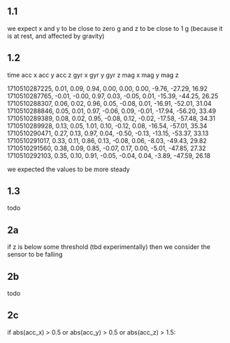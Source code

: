 ## 1.1

we expect x and y to be close to zero g and z to be close to 1 g (because it is at rest, and affected by gravity)

## 1.2

time acc x acc y acc z gyr x gyr y gyr z mag x mag y mag z

1710510287225, 0.01, 0.09, 0.94, 0.00, 0.00, 0.00, -9.76, -27.29, 16.92
1710510287765, -0.01, -0.00, 0.97, 0.03, -0.05, 0.01, -15.39, -44.25, 26.25
1710510288307, 0.06, 0.02, 0.96, 0.05, -0.08, 0.01, -16.91, -52.01, 31.04
1710510288846, 0.05, 0.01, 0.97, -0.06, 0.09, -0.01, -17.94, -56.20, 33.49
1710510289389, 0.08, 0.02, 0.95, -0.08, 0.12, -0.02, -17.58, -57.48, 34.31
1710510289928, 0.13, 0.05, 1.01, 0.10, -0.12, 0.08, -16.54, -57.01, 35.34
1710510290471, 0.27, 0.13, 0.97, 0.04, -0.50, -0.13, -13.15, -53.37, 33.13
1710510291017, 0.33, 0.11, 0.86, 0.13, -0.08, 0.06, -8.03, -49.43, 29.82
1710510291560, 0.38, 0.09, 0.85, -0.07, 0.17, 0.00, -5.01, -47.85, 27.32
1710510292103, 0.35, 0.10, 0.91, -0.05, -0.04, 0.04, -3.89, -47.59, 26.18

we expected the values to be more steady

## 1.3

todo

## 2a

if z is below some threshold (tbd experimentally) then we consider the sensor to be falling

## 2b

todo

## 2c

if abs(acc_x) > 0.5 or abs(acc_y) > 0.5 or abs(acc_z) > 1.5:

